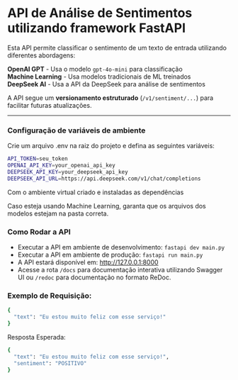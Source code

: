 # API de Análise de Sentimentos utilizando framework FastAPI

Esta API permite classificar o sentimento de um texto de entrada utilizando diferentes abordagens:

**OpenAI GPT** - Usa o modelo `gpt-4o-mini` para classificação  
**Machine Learning** - Usa modelos tradicionais de ML treinados  
**DeepSeek AI** - Usa a API da DeepSeek para análise de sentimentos  

A API segue um **versionamento estruturado** (`/v1/sentiment/...`) para facilitar futuras atualizações.

---

### Configuração de variáveis de ambiente
Crie um arquivo .env na raiz do projeto e defina as seguintes variáveis:
```sh
API_TOKEN=seu_token
OPENAI_API_KEY=your_openai_api_key
DEEPSEEK_API_KEY=your_deepseek_api_key
DEEPSEEK_API_URL=https://api.deepseek.com/v1/chat/completions
```

Com o ambiente virtual criado e instaladas as dependências

Caso esteja usando Machine Learning, garanta que os arquivos dos modelos estejam na pasta correta.

### Como Rodar a API
- Executar a API em ambiente de desenvolvimento: `fastapi dev main.py`
- Executar a API em ambiente de produção: `fastapi run main.py`
- A API estará disponível em: http://127.0.0.1:8000
- Acesse a rota `/docs` para documentação interativa utilizando Swagger UI ou `/redoc` para documentação no formato ReDoc.

### Exemplo de Requisição:
```sh
{
  "text": "Eu estou muito feliz com esse serviço!"
}
```

Resposta Esperada:

```sh
{
  "text": "Eu estou muito feliz com esse serviço!",
  "sentiment": "POSITIVO"
}
```

